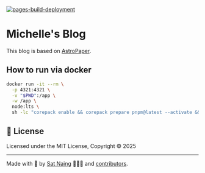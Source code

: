 [![pages-build-deployment](https://github.com/algorithmich/algorithmich.github.io/actions/workflows/pages/pages-build-deployment/badge.svg)](https://github.com/algorithmich/algorithmich.github.io/actions/workflows/pages/pages-build-deployment)

# Michelle's Blog
This blog is based on [AstroPaper](https://github.com/satnaing/astro-paper).


## How to run via docker
```bash
docker run -it --rm \
  -p 4321:4321 \
  -v "$PWD":/app \
  -w /app \
  node:lts \
  sh -lc "corepack enable && corepack prepare pnpm@latest --activate && pnpm install && pnpm dev --host 0.0.0.0 --port 4321"
```

## 📜 License

Licensed under the MIT License, Copyright © 2025

---

Made with 🤍 by [Sat Naing](https://satnaing.dev) 👨🏻‍💻 and [contributors](https://github.com/satnaing/astro-paper/graphs/contributors).
